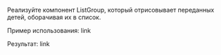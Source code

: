 Реализуйте компонент ListGroup, который отрисовывает переданных детей, оборачивая их в список.

Пример использования: link

Результат: link